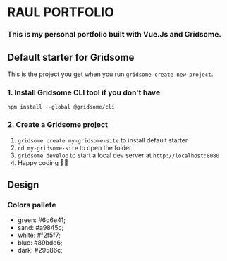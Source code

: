 # RAUL PORTFOLIO

### This is my personal portfolio built with Vue.Js and Gridsome. 

## Default starter for Gridsome

This is the project you get when you run `gridsome create new-project`.

### 1. Install Gridsome CLI tool if you don't have

`npm install --global @gridsome/cli`

### 2. Create a Gridsome project

1. `gridsome create my-gridsome-site` to install default starter
2. `cd my-gridsome-site` to open the folder
3. `gridsome develop` to start a local dev server at `http://localhost:8080`
4. Happy coding 🎉🙌

## Design

### Colors pallete
* green: #6d6e41;
* sand: #a9845c;
* white: #f2f5f7;
* blue: #89bdd6;
* dark: #29586c;